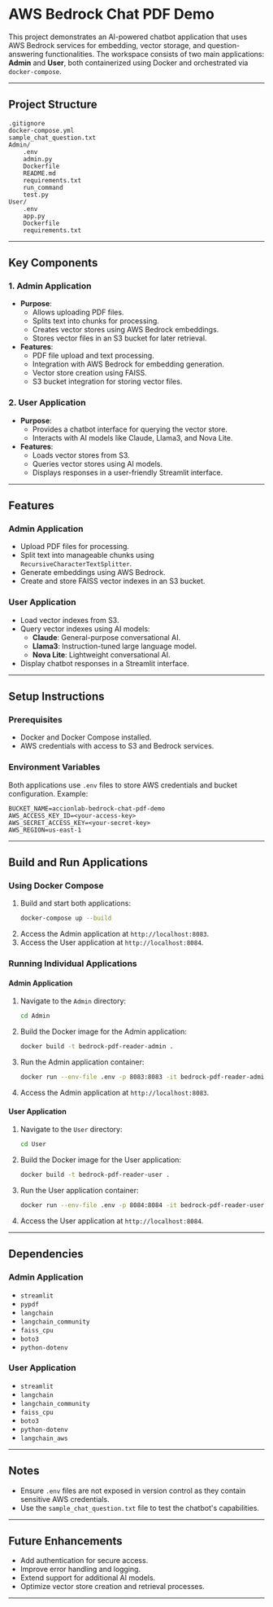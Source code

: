 
# AWS Bedrock Chat PDF Demo

This project demonstrates an AI-powered chatbot application that uses AWS Bedrock services for embedding, vector storage, and question-answering functionalities. The workspace consists of two main applications: **Admin** and **User**, both containerized using Docker and orchestrated via `docker-compose`.

---

## Project Structure

```
.gitignore
docker-compose.yml
sample_chat_question.txt
Admin/
    .env
    admin.py
    Dockerfile
    README.md
    requirements.txt
    run_command
    test.py
User/
    .env
    app.py
    Dockerfile
    requirements.txt
```

---

## Key Components

### 1. **Admin Application**
- **Purpose**: 
  - Allows uploading PDF files.
  - Splits text into chunks for processing.
  - Creates vector stores using AWS Bedrock embeddings.
  - Stores vector files in an S3 bucket for later retrieval.
- **Features**:
  - PDF file upload and text processing.
  - Integration with AWS Bedrock for embedding generation.
  - Vector store creation using FAISS.
  - S3 bucket integration for storing vector files.

### 2. **User Application**
- **Purpose**:
  - Provides a chatbot interface for querying the vector store.
  - Interacts with AI models like Claude, Llama3, and Nova Lite.
- **Features**:
  - Loads vector stores from S3.
  - Queries vector stores using AI models.
  - Displays responses in a user-friendly Streamlit interface.

---

## Features

### Admin Application
- Upload PDF files for processing.
- Split text into manageable chunks using `RecursiveCharacterTextSplitter`.
- Generate embeddings using AWS Bedrock.
- Create and store FAISS vector indexes in an S3 bucket.

### User Application
- Load vector indexes from S3.
- Query vector indexes using AI models:
  - **Claude**: General-purpose conversational AI.
  - **Llama3**: Instruction-tuned large language model.
  - **Nova Lite**: Lightweight conversational AI.
- Display chatbot responses in a Streamlit interface.

---

## Setup Instructions

### Prerequisites
- Docker and Docker Compose installed.
- AWS credentials with access to S3 and Bedrock services.

### Environment Variables
Both applications use `.env` files to store AWS credentials and bucket configuration. Example:
```env
BUCKET_NAME=accionlab-bedrock-chat-pdf-demo
AWS_ACCESS_KEY_ID=<your-access-key>
AWS_SECRET_ACCESS_KEY=<your-secret-key>
AWS_REGION=us-east-1
```

---

## Build and Run Applications

### Using Docker Compose
1. Build and start both applications:
   ```sh
   docker-compose up --build
   ```
2. Access the Admin application at `http://localhost:8083`.
3. Access the User application at `http://localhost:8084`.

### Running Individual Applications

#### Admin Application
1. Navigate to the `Admin` directory:
   ```sh
   cd Admin
   ```
2. Build the Docker image for the Admin application:
   ```sh
   docker build -t bedrock-pdf-reader-admin .
   ```
3. Run the Admin application container:
   ```sh
   docker run --env-file .env -p 8083:8083 -it bedrock-pdf-reader-admin
   ```
4. Access the Admin application at `http://localhost:8083`.

#### User Application
1. Navigate to the `User` directory:
   ```sh
   cd User
   ```
2. Build the Docker image for the User application:
   ```sh
   docker build -t bedrock-pdf-reader-user .
   ```
3. Run the User application container:
   ```sh
   docker run --env-file .env -p 8084:8084 -it bedrock-pdf-reader-user
   ```
4. Access the User application at `http://localhost:8084`.

---

## Dependencies

### Admin Application
- `streamlit`
- `pypdf`
- `langchain`
- `langchain_community`
- `faiss_cpu`
- `boto3`
- `python-dotenv`

### User Application
- `streamlit`
- `langchain`
- `langchain_community`
- `faiss_cpu`
- `boto3`
- `python-dotenv`
- `langchain_aws`

---

## Notes
- Ensure `.env` files are not exposed in version control as they contain sensitive AWS credentials.
- Use the `sample_chat_question.txt` file to test the chatbot's capabilities.

---

## Future Enhancements
- Add authentication for secure access.
- Improve error handling and logging.
- Extend support for additional AI models.
- Optimize vector store creation and retrieval processes.

---